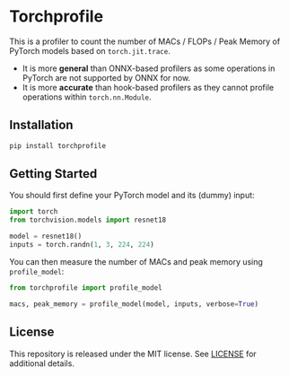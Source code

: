 # Torchprofile

This is a profiler to count the number of MACs / FLOPs / Peak Memory of PyTorch models based on `torch.jit.trace`.
* It is more **general** than ONNX-based profilers as some operations in PyTorch are not supported by ONNX for now.
* It is more **accurate** than hook-based profilers as they cannot profile operations within `torch.nn.Module`.

## Installation


```bash
pip install torchprofile
```

## Getting Started

You should first define your PyTorch model and its (dummy) input:

```python
import torch
from torchvision.models import resnet18

model = resnet18()
inputs = torch.randn(1, 3, 224, 224)
```

You can then measure the number of MACs and peak memory using `profile_model`:

```python
from torchprofile import profile_model

macs, peak_memory = profile_model(model, inputs, verbose=True)
```

## License

This repository is released under the MIT license. See [LICENSE](LICENSE) for additional details.
